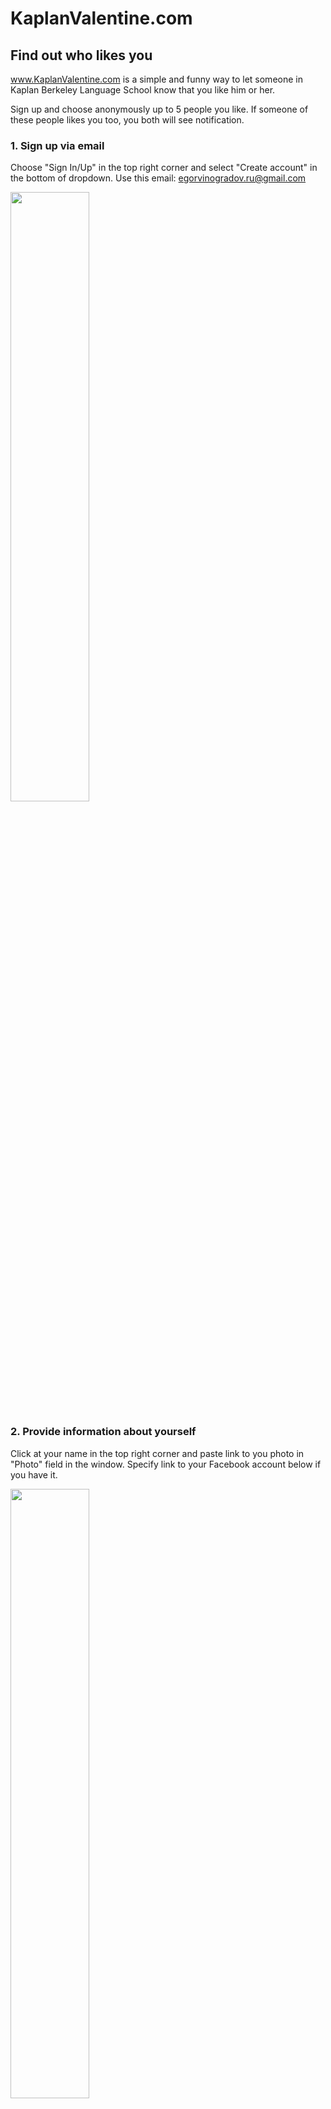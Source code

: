 # KaplanValentine.com



## Find out who likes you
 
www.KaplanValentine.com is a simple and funny way to let someone in Kaplan Berkeley Language School know that you like him or her.

Sign up and choose anonymously up to 5 people you like. If someone of these people likes you too, you both will see notification. 

### 1. Sign up via email
Choose "Sign In/Up" in the top right corner and select "Create account" in the bottom of dropdown. Use this email: egorvinogradov.ru@gmail.com

<img width="50%" src="https://user-images.githubusercontent.com/1618344/165464948-1c463ac8-f37a-4378-b72c-fe1d80386805.png">


### 2. Provide information about yourself
Click at your name in the top right corner and paste link to you photo in "Photo" field in the window. Specify link to your Facebook account below if you have it.

<img width="50%" src="https://user-images.githubusercontent.com/1618344/165464995-5685c200-9486-4969-8921-53fc5251f2be.png">

 

### 3. Choose 5 people you like
Search among Kaplan's people and push button "Love" under photos of people you like. You can choose only 5 people.

<img width="50%" src="https://user-images.githubusercontent.com/1618344/165465017-a878fe72-911a-4dc0-b798-400c32f571a5.png">

 

### 4. Wait for notification
If someone of these 5 people likes you too, you will see notification, otherwise, you will not know who exactly likes you. Notifications will be turned on few days later.

<img width="50%" src="https://user-images.githubusercontent.com/1618344/165465064-d027b8bb-91e4-4f97-b99e-1a92230e66f9.png">



### 5. Have fun!
